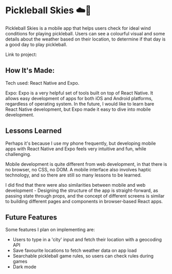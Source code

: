 # Pickleball Skies ☁️🏓

Pickleball Skies is a mobile app that helps users check for ideal wind conditions for playing pickleball. Users can see a colourful visual and some details about the weather based on their location, to determine if that day is a good day to play pickleball.

Link to project: 

## How It's Made:

Tech used: React Native and Expo.

Expo: Expo is a very helpful set of tools built on top of React Native. It allows easy development of apps for both iOS and Android platforms, regardless of operating system. In the future, I would like to learn bare React Native development, but Expo made it easy to dive into mobile development.

## Lessons Learned
Perhaps it's because I use my phone frequently, but developing mobile apps with React Native and Expo feels very intuitive and fun, while challenging. 

Mobile development is quite different from web development, in that there is no browser, no CSS, no DOM. A mobile interface also involves haptic technology, and so there are still so many lessons to be learned.

I did find that there were also similarities between mobile and web development - Designing the structure of the app is straight-forward, as passing state through props, and the concept of different screens is similar to building different pages and components in browser-based React apps.

## Future Features

Some features I plan on implementing are:

- Users to type in a 'city' input and fetch their location with a geocoding API
- Save favourite locations to fetch weather data on app load
- Searchable pickleball game rules, so users can check rules during games
- Dark mode
